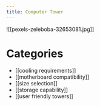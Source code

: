 ```yaml
---
title: Computer Tower
---
```

![[pexels-zeleboba-32653081.jpg]]
# Categories

* [[cooling requirements]]
* [[motherboard compatibility]]
* [[size selection]]
* [[storage capability]]
* [[user friendly towers]]
